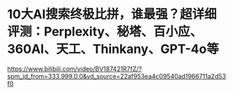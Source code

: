 # 10大AI搜索终极比拼，谁最强？超详细评测：Perplexity、秘塔、百小应、360AI、天工、Thinkany、GPT-4o等
https://www.bilibili.com/video/BV187421R7fZ/?spm_id_from=333.999.0.0&vd_source=22af953ea4c09540ad1966711a2d53f0